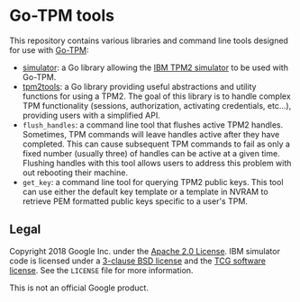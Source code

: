 # Go-TPM tools

This repository contains various libraries and command line tools designed for
use with [Go-TPM](https://github.com/google/go-tpm):
  - [simulator](https://godoc.org/github.com/google/go-tpm-tools/simulator):
    a Go library allowing the
    [IBM TPM2 simulator](https://sourceforge.net/projects/ibmswtpm2/)
    to be used with Go-TPM.
  - [tpm2tools](https://godoc.org/github.com/google/go-tpm-tools/tpm2tools):
    a Go library providing useful abstractions and utility functions for using a
    TPM2. The goal of this library is to handle complex TPM functionality
    (sessions, authorization, activating credentials, etc...), providing users
    with a simplified API.
  - `flush_handles`: a command line tool that flushes active TPM2 handles.
    Sometimes, TPM commands will leave handles active after they have completed.
    This can cause subsequent TPM commands to fail as only a fixed number
    (usually three) of handles can be active at a given time. Flushing handles
    with this tool allows users to address this problem with out rebooting
    their machine.
  - `get_key`: a command line tool for querying TPM2 public keys. This tool can
    use either the default key template or a template in NVRAM to retrieve PEM
    formatted public keys specific to a user's TPM.

## Legal

Copyright 2018 Google Inc. under the
[Apache 2.0 License](https://www.apache.org/licenses/LICENSE-2.0). IBM simulator
code is licensed under a [3-clause BSD license](https://opensource.org/licenses/BSD-3-Clause) and the [TCG software license](https://trustedcomputinggroup.org/wp-content/uploads/TPM-Rev-2.0-Part-1-Architecture-01.38.pdf). See the `LICENSE` file for more information.

This is not an official Google product.